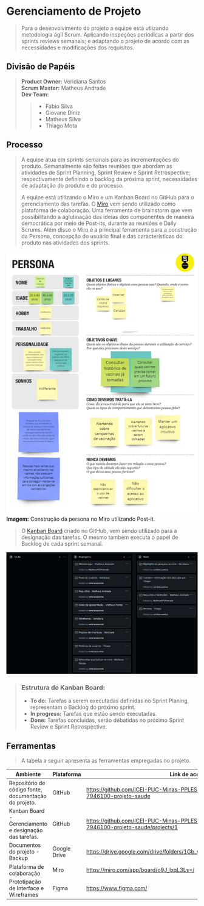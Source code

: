 # Gerenciamento de Projeto

> Para o desenvolvimento do projeto a equipe está utlizando metodologia ágil Scrum. 
> Aplicando inspeções periódicas a partir dos sprints reviews semanais; e adaptando o projeto de acordo com as necessidades e modificações dos requisitos. 

## Divisão de Papéis

> <strong>Product Owner:</strong> Veridiana Santos <br>
> <strong> Scrum Master:</strong> Matheus Andrade <br>
> <strong>Dev Team:</strong> 
> > * Fabio Silva
> > * Giovane Diniz
> > * Matheus Silva
> > * Thiago Mota

## Processo

> A equipe atua em sprints semanais para as incrementações do produto. 
> Semanalmente são feitas reuniões que abordam as atividades de Sprint Planning, Sprint Review e Sprint Retrospective; respectivamente definindo o backlog da próxima sprint, necessidades de adaptação do produto e do processo.   
> 
> A equipe está utilizando o Miro e um Kanban Board no GitHub para o gerenciamento das tarefas.
> O [Miro](https://miro.com/app/board/o9J_lxqL3Ls=/) vem sendo utilizado como plataforma de colaboração. Uma ferramenta de brainstorm que vem possibilitando a aglutinação das ideias dos componentes de maneira democrática por meio de Post-its, durante as reuniões e Daily Scrums. Além disso o Miro é a principal ferramenta para a construção da Persona, concepção do usuário final e das características do produto nas atividades dos sprints.
> 
![Persona](images/PersonaMiro.jpg)
<br><strong>Imagem:</strong> Construção da persona no Miro utilizando Post-it.
> 
> O [Kanban Board](https://github.com/ICEI-PUC-Minas-PPLES-TI/PLF-ES-2021-2-TI1-7946100-projeto-saude/projects/1) criado no GitHub, vem sendo utilizado para a designação das tarefas. O mesmo também executa o papel de Backlog de cada sprint semanal.
> 
![Kanban](images/kanban.jpg)
> 
> ### Estrutura do Kanban Board:
> * <strong>To do:</strong> Tarefas a serem executadas definidas no Sprint Planing, representam o Backlog do próximo sprint.
> * <strong>In progress:</strong> Tarefas que estão sendo executadas.
> * <strong>Done:</strong> Tarefas concluidas, serão debatidas no próximo Sprint Review e Sprint Retrospective.
>  

## Ferramentas

> A tabela a seguir apresenta as ferramentas empregadas no projeto.

| Ambiente | Plataforma | Link de acesso |
|----------|------------|----------------|
| Repositório de código fonte, documentação do projeto. | GitHub | https://github.com/ICEI-PUC-Minas-PPLES-TI/PLF-ES-2021-2-TI1-7946100-projeto-saude |
| Kanban Board - Gerenciamento e designação das tarefas. | GitHub | https://github.com/ICEI-PUC-Minas-PPLES-TI/PLF-ES-2021-2-TI1-7946100-projeto-saude/projects/1 |
| Documentos do projeto - Backup| Google Drive | https://drive.google.com/drive/folders/1Gb_w65RXXSZdNdquSArGnOJSCtdtZsnp |
| Plataforma de colaboração | Miro | https://miro.com/app/board/o9J_lxqL3Ls=/ |
| Prototipação de Interface e Wireframes | Figma | https://www.figma.com/ |

